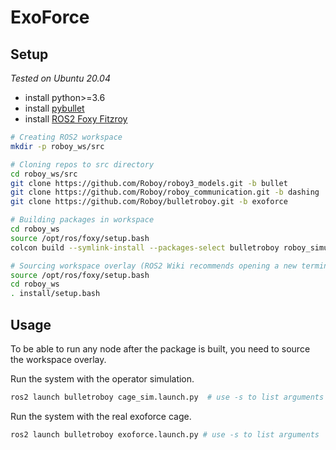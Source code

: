 # ExoForce

## Setup 
*Tested on Ubuntu 20.04*
- install python>=3.6
- install [pybullet](https://github.com/bulletphysics/bullet3/blob/master/README.md#pybullet)
- install [ROS2 Foxy Fitzroy](https://index.ros.org/doc/ros2/Installation/Foxy/)
```bash
# Creating ROS2 workspace
mkdir -p roboy_ws/src

# Cloning repos to src directory
cd roboy_ws/src
git clone https://github.com/Roboy/roboy3_models.git -b bullet
git clone https://github.com/Roboy/roboy_communication.git -b dashing
git clone https://github.com/Roboy/bulletroboy.git -b exoforce

# Building packages in workspace
cd roboy_ws
source /opt/ros/foxy/setup.bash
colcon build --symlink-install --packages-select bulletroboy roboy_simulation_msgs roboy_control_msgs roboy_middleware_msgs

# Sourcing workspace overlay (ROS2 Wiki recommends opening a new terminal before this step)
source /opt/ros/foxy/setup.bash
cd roboy_ws
. install/setup.bash
```

## Usage
To be able to run any node after the package is built, you need to source the workspace overlay.

Run the system with the operator simulation.
```bash
ros2 launch bulletroboy cage_sim.launch.py  # use -s to list arguments
```

Run the system with the real exoforce cage.
```bash
ros2 launch bulletroboy exoforce.launch.py # use -s to list arguments
```
